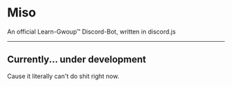 # Miso
An official Learn-Gwoup™ Discord-Bot, written in discord.js
<hr>

## Currently... under development
Cause it literally can't do shit right now.
